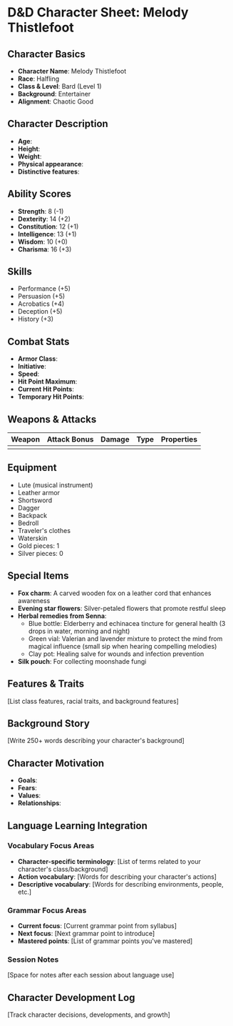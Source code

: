 # D&D Character Sheet: Melody Thistlefoot

## Character Basics
- **Character Name**: Melody Thistlefoot
- **Race**: Halfling
- **Class & Level**: Bard (Level 1)
- **Background**: Entertainer
- **Alignment**: Chaotic Good

## Character Description
- **Age**: 
- **Height**: 
- **Weight**: 
- **Physical appearance**:
- **Distinctive features**:

## Ability Scores
- **Strength**: 8 (-1)
- **Dexterity**: 14 (+2)
- **Constitution**: 12 (+1)
- **Intelligence**: 13 (+1)
- **Wisdom**: 10 (+0)
- **Charisma**: 16 (+3)

## Skills
- Performance (+5)
- Persuasion (+5)
- Acrobatics (+4)
- Deception (+5)
- History (+3)

## Combat Stats
- **Armor Class**: 
- **Initiative**: 
- **Speed**: 
- **Hit Point Maximum**: 
- **Current Hit Points**: 
- **Temporary Hit Points**: 

## Weapons & Attacks
| Weapon | Attack Bonus | Damage | Type | Properties |
|--------|--------------|--------|------|------------|
|        |              |        |      |            |

## Equipment
- Lute (musical instrument)
- Leather armor
- Shortsword
- Dagger
- Backpack
- Bedroll
- Traveler's clothes
- Waterskin
- Gold pieces: 1
- Silver pieces: 0

## Special Items
- **Fox charm**: A carved wooden fox on a leather cord that enhances awareness
- **Evening star flowers**: Silver-petaled flowers that promote restful sleep
- **Herbal remedies from Senna**:
  - Blue bottle: Elderberry and echinacea tincture for general health (3 drops in water, morning and night)
  - Green vial: Valerian and lavender mixture to protect the mind from magical influence (small sip when hearing compelling melodies)
  - Clay pot: Healing salve for wounds and infection prevention
- **Silk pouch**: For collecting moonshade fungi

## Features & Traits
[List class features, racial traits, and background features]

## Background Story
[Write 250+ words describing your character's background]

## Character Motivation
- **Goals**: 
- **Fears**: 
- **Values**: 
- **Relationships**: 

## Language Learning Integration

### Vocabulary Focus Areas
- **Character-specific terminology**: [List of terms related to your character's class/background]
- **Action vocabulary**: [Words for describing your character's actions]
- **Descriptive vocabulary**: [Words for describing environments, people, etc.]

### Grammar Focus Areas
- **Current focus**: [Current grammar point from syllabus]
- **Next focus**: [Next grammar point to introduce]
- **Mastered points**: [List of grammar points you've mastered]

### Session Notes
[Space for notes after each session about language use]

## Character Development Log
[Track character decisions, developments, and growth]